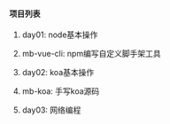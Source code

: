 #### 项目列表
1. day01: node基本操作
2. mb-vue-cli: npm编写自定义脚手架工具

3. day02: koa基本操作
4. mb-koa: 手写koa源码

5. day03: 网络编程